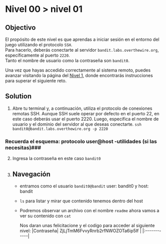 # Nivel 00 > nivel 01

## Objectivo
El propósito de este nivel es que aprendas a iniciar sesión en el entorno del juego utilizando el protocolo `SSH`.  
Para hacerlo, deberás conectarte al servidor `bandit.labs.overthewire.org`, específicamente al puerto `2220`.  
Tanto el nombre de usuario como la contraseña son `bandit0`.

Una vez que hayas accedido correctamente al sistema remoto, puedes avanzar visitando la página del [Nivel 1](https://overthewire.org/wargames/bandit/bandit1.html), donde encontrarás instrucciones para superar el siguiente reto.

## Solution

1. Abre tu terminal y, a continuación, utiliza el protocolo de conexiones remotas SSH.
    Aunque SSH suele operar por defecto en el puerto 22, en este caso deberás usar el puerto 2220.
    Luego, especifica el nombre de usuario y el dominio del servidor al que deseas conectarte.
    `ssh bandit0@bandit.labs.overthewire.org -p 2220`

### Recuerda el esquema: protocolo user@host -utilidades (si las necesitas)###

2. Ingresa la contraseña en este caso <code>bandit0</code>

3. ## Navegación ##
    - entramos como el usuario <code>bandit0@bandit</code> user: bandit0 y host: bandit
    - <code>ls</code> para listar y mirar que contenido tenemos dentro del host
    - Podremos observar un archivo con el nombre <code>readme</code> ahora vamos a ver su
      contenido con <code>cat</code>
      
      Nos daran unas felicitacione y el codigo para acceder al siguiente nivel: 
      |Contraseña| ZjLjTmM6FvvyRnrb2rfNWOZOTa6ip5If | 
      |:------------|
   
      







